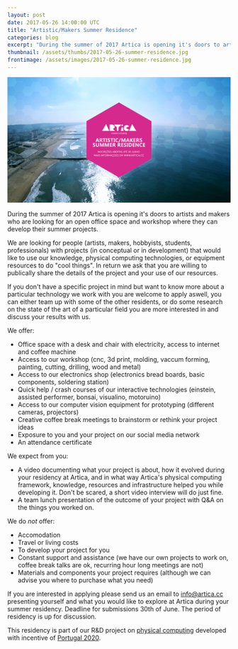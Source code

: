 ```yaml
---
layout: post
date: 2017-05-26 14:00:00 UTC
title: "Artistic/Makers Summer Residence"
categories: blog
excerpt: "During the summer of 2017 Artica is opening it's doors to artists and makers who are looking for an office space and workshop where they can develop their summer projects."
thumbnail: /assets/thumbs/2017-05-26-summer-residence.jpg
frontimage: /assets/images/2017-05-26-summer-residence.jpg
---
```


![](/assets/images/2017-05-26-summer-residence.jpg)

During the summer of 2017 Artica is opening it's doors to artists and makers who are looking for an open office space and workshop where they can develop their summer projects.
 
We are looking for people (artists, makers, hobbyists, students, professionals) with projects (in conceptual or in development) that would like to use our knowledge, physical computing technologies, or equipment resources to do "cool things". In return we ask that you are willing to publically share the details of the project and your use of our resources.
 
If you don't have a specific project in mind but want to know more about a particular technology we work with you are welcome to apply aswell, you can either team up with some of the other residents, or do some research on the state of the art of a particular field you are more interested in and discuss your results with us.
 
We offer:

- Office space with a desk and chair with electricity, access to internet and coffee machine
- Access to our workshop (cnc, 3d print, molding, vaccum forming, painting, cutting, drilling, wood and metal)
- Access to our electronics shop (electronics bread boards, basic components, soldering station)
- Quick help / crash courses of our interactive technologies (einstein, assisted performer, bonsai, visualino, motoruino)
- Access to our computer vision equipment for prototyping (different cameras, projectors)
- Creative coffee break meetings to brainstorm or rethink your project ideas
- Exposure to you and your project on our social media network
- An attendance certificate
 
We expect from you:

- A video documenting what your project is about, how it evolved during your residency at Artica, and in what way Artica's physical computing framework, knowledge, resources and infrastructure helped you while developing it. Don't be scared, a short video interview will do just fine.
- A team lunch presentation of the outcome of your project with Q&A on the things you worked on.
 
We do _not_ offer:

- Accomodation
- Travel or living costs
- To develop your project for you
- Constant support and assistance (we have our own projects to work on, coffee break talks are ok, recurring hour long meetings are not)
- Materials and components your project requires (although we can advise you where to purchase what you need)

If you are interested in applying please send us an email to <a href="mailto:info@artica.cc?subject=Artist/Makers Summer Residency">info@artica.cc</a> presenting yourself and what you would like to explore at Artica during your summer residency. Deadline for submissions 30th of June. The period of residency is up for discussion.

This residency is part of our R&D project on <a href="http://physical-computing.artica.cc/">physical computing</a> developed with incentive of <a href="https://www.portugal2020.pt/Portal2020">Portugal 2020</a>.
